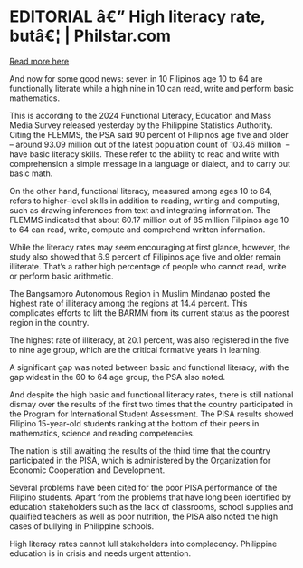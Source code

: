 # EDITORIAL â€” High literacy rate, butâ€¦ | Philstar.com

[Read more here](https://www.philstar.com/opinion/2025/07/03/2455176/editorial-high-literacy-rate-but)

And now for some good news: seven in 10 Filipinos age 10 to 64 are functionally literate while a high nine in 10 can read, write and perform basic mathematics.

This is according to the 2024 Functional Literacy, Education and Mass Media Survey released yesterday by the Philippine Statistics Authority. Citing the FLEMMS, the PSA said 90 percent of Filipinos age five and older – around 93.09 million out of the latest population count of 103.46 million  – have basic literacy skills. These refer to the ability to read and write with comprehension a simple message in a language or dialect, and to carry out basic math.

On the other hand, functional literacy, measured among ages 10 to 64, refers to higher-level skills in addition to reading, writing and computing, such as drawing inferences from text and integrating information. The FLEMMS indicated that about 60.17 million out of 85 million Filipinos age 10 to 64 can read, write, compute and comprehend written information.

While the literacy rates may seem encouraging at first glance, however, the study also showed that 6.9 percent of Filipinos age five and older remain illiterate. That’s a rather high percentage of people who cannot read, write or perform basic arithmetic.

The Bangsamoro Autonomous Region in Muslim Mindanao posted the highest rate of illiteracy among the regions at 14.4 percent. This complicates efforts to lift the BARMM from its current status as the poorest region in the country.

The highest rate of illiteracy, at 20.1 percent, was also registered in the five to nine age group, which are the critical formative years in learning.

A significant gap was noted between basic and functional literacy, with the gap widest in the 60 to 64 age group, the PSA also noted.

And despite the high basic and functional literacy rates, there is still national dismay over the results of the first two times that the country participated in the Program for International Student Assessment. The PISA results showed Filipino 15-year-old students ranking at the bottom of their peers in mathematics, science and reading competencies.

The nation is still awaiting the results of the third time that the country participated in the PISA, which is administered by the Organization for Economic Cooperation and Development.

Several problems have been cited for the poor PISA performance of the Filipino students. Apart from the problems that have long been identified by education stakeholders such as the lack of classrooms, school supplies and qualified teachers as well as poor nutrition, the PISA also noted the high cases of bullying in Philippine schools.

High literacy rates cannot lull stakeholders into complacency. Philippine education is in crisis and needs urgent attention.